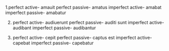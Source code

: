 1.perfect active- amauit
perfect passive-  amatus
imperfect active- amabat
imperfect passive- amabatur

2. perfect active- audiuerunt
perfect passive-  auditi sunt
imperfect active- audibant
imperfect passive-  audibantur

3. perfect active-  cepit
perfect passive-    captus est
imperfect active-   capebat
imperfect passive-  capebatur

